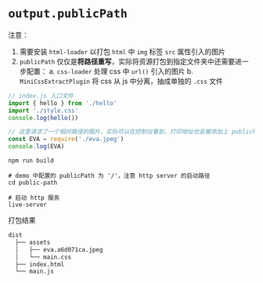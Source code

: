 # `output.publicPath`

注意：

1. 需要安装 `html-loader` 以打包 `html` 中 `img` 标签 `src` 属性引入的图片
2. `publicPath` 仅仅是**将路径重写**，实际将资源打包到指定文件夹中还需要进一步配置：
   a. `css-loader` 处理 css 中 `url()` 引入的图片
   b. `MiniCssExtractPlugin` 将 css 从 js 中分离，抽成单独的 `.css` 文件

```js
// index.js 入口文件
import { hello } from './hello'
import './style.css'
console.log(hello())

// 这里请求了一个相对路径的图片，实际可以在控制台看到，打印地址也会被添加上 publicPath 中定义的前缀 /
const EVA = require('./eva.jpeg')
console.log(EVA)
```

```shell
npm run build

# demo 中配置的 publicPath 为 '/'，注意 http server 的启动路径
cd public-path

# 启动 http 服务
live-server
```

打包结果

```txt
dist
  ├── assets
  │   ├── eva.a6d071ca.jpeg
  │   └── main.css
  ├── index.html
  └── main.js
```

